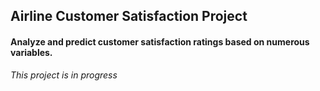 ## Airline Customer Satisfaction Project
#### Analyze and predict customer satisfaction ratings based on numerous variables.
*This project is in progress*
